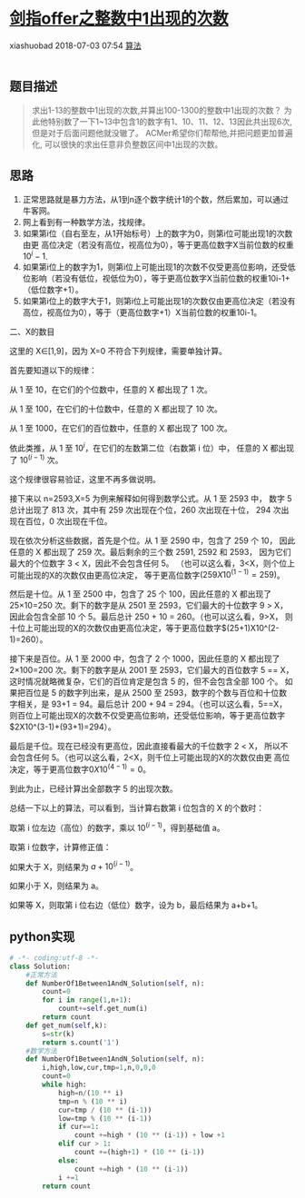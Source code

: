 <div class="blog-article">
    <h1><a href="p.html?p=算法/31剑指offer之整数中1出现的次数" class="title">剑指offer之整数中1出现的次数</a></h1>
    <span class="author">xiashuobad</span>
    <span class="time">2018-07-03 07:54</span>
    <span><a href="tags.html?t=算法" class="tag">算法</a></span>
    </div>
<br/>

## 题目描述 ##
> 求出1-13的整数中1出现的次数,并算出100-1300的整数中1出现的次数？
为此他特别数了一下1~13中包含1的数字有1、10、11、12、13因此共出现6次,
>但是对于后面问题他就没辙了。 ACMer希望你们帮帮他,并把问题更加普遍化,
>可以很快的求出任意非负整数区间中1出现的次数。
## 思路 ##
1. 正常思路就是暴力方法，从1到n逐个数字统计1的个数，然后累加，可以通过牛客网。
2. 网上看到有一种数学方法，找规律。
3. 如果第i位（自右至左，从1开始标号）上的数字为0，则第i位可能出现1的次数由更
高位决定（若没有高位，视高位为0），等于更高位数字X当前位数的权重$10^i-1$.
4. 如果第i位上的数字为1，则第i位上可能出现1的次数不仅受更高位影响，还受低位影响（若没有低位，视低位为0），等于更高位数字X当前位数的权重10i-1+（低位数字+1）。
5. 如果第i位上的数字大于1，则第i位上可能出现1的次数仅由更高位决定（若没有高位，视高位为0），等于（更高位数字+1）X当前位数的权重10i-1。

二、X的数目

这里的 X∈[1,9]，因为 X=0 不符合下列规律，需要单独计算。

首先要知道以下的规律：

从 1 至 10，在它们的个位数中，任意的 X 都出现了 1 次。

从 1 至 100，在它们的十位数中，任意的 X 都出现了 10 次。

从 1 至 1000，在它们的百位数中，任意的 X 都出现了 100 次。

依此类推，从 1 至 $10^i$，在它们的左数第二位（右数第 i 位）中，
任意的 X 都出现了 $10^(i−1)$ 次。

这个规律很容易验证，这里不再多做说明。

接下来以 n=2593,X=5 为例来解释如何得到数学公式。从 1 至 2593 中，
数字 5 总计出现了 813 次，其中有 259 次出现在个位，260 次出现在十位，
294 次出现在百位，0 次出现在千位。

现在依次分析这些数据，首先是个位。从 1 至 2590 中，包含了 259 个 10，
因此任意的 X 都出现了 259 次。最后剩余的三个数 2591, 2592 和 2593，
因为它们最大的个位数字 3 < X，因此不会包含任何 5。
（也可以这么看，3<X，则个位上可能出现的X的次数仅由更高位决定，
等于更高位数字$(259X10^(1-1)=259)$。

然后是十位。从 1 至 2500 中，包含了 25 个 100，因此任意的 X 都出现了 
25×10=250 次。剩下的数字是从 2501 至 2593，它们最大的十位数字 9 > X，
因此会包含全部 10 个 5。最后总计 250 + 10 = 260。（也可以这么看，9>X，
则十位上可能出现的X的次数仅由更高位决定，等于更高位数字$(25+1)X10^(2-1)=260）。

接下来是百位。从 1 至 2000 中，包含了 2 个 1000，因此任意的 X 都出现了 
2×100=200 次。剩下的数字是从 2001 至 2593，它们最大的百位数字 5 == X，
这时情况就略微复杂，它们的百位肯定是包含 5 的，但不会包含全部 100 个。
如果把百位是 5 的数字列出来，是从 2500 至 2593，数字的个数与百位和十位数
字相关，是 93+1 = 94。最后总计 200 + 94 = 294。（也可以这么看，5==X，
则百位上可能出现X的次数不仅受更高位影响，还受低位影响，等于更高位数字
$2X10^(3-1)+(93+1)=294）。

最后是千位。现在已经没有更高位，因此直接看最大的千位数字 2 < X，
所以不会包含任何 5。（也可以这么看，2<X，则千位上可能出现的X的次数仅由更
高位决定，等于更高位数字$0X10^(4-1)=0$。

到此为止，已经计算出全部数字 5 的出现次数。

总结一下以上的算法，可以看到，当计算右数第 i 位包含的 X 的个数时：

取第 i 位左边（高位）的数字，乘以 $10^(i−1)$，得到基础值 a。

取第 i 位数字，计算修正值：

如果大于 X，则结果为 $a+10^(i−1)$。

如果小于 X，则结果为 a。

如果等 X，则取第 i 位右边（低位）数字，设为 b，最后结果为 a+b+1。
## python实现 ##
```python
# -*- coding:utf-8 -*-
class Solution:
    #正常方法
    def NumberOf1Between1AndN_Solution(self, n):
        count=0
        for i in range(1,n+1):
            count+=self.get_num(i)
        return count
    def get_num(self,k):
        s=str(k)
        return s.count('1')
    #数学方法
    def NumberOf1Between1AndN_Solution(self, n):
        i,high,low,cur,tmp=1,n,0,0,0
        count=0
        while high:
            high=n/(10 ** i)
            tmp=n % (10 ** i)
            cur=tmp / (10 ** (i-1))
            low=tmp % (10 ** (i-1))
            if cur==1:
                count +=high * (10 ** (i-1)) + low +1
            elif cur > 1:
                count +=(high+1) * (10 ** (i-1))
            else:
                count +=high * (10 ** (i-1))
            i +=1
        return count
```